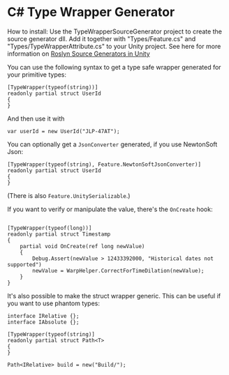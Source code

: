 
# C# Type Wrapper Generator

How to install: Use the TypeWrapperSourceGenerator project to create the source generator dll. 
Add it together with "Types/Feature.cs" and "Types/TypeWrapperAttribute.cs" to your Unity project. 
See here for more information on [Roslyn Source Generators in Unity](https://docs.unity3d.com/2023.2/Documentation/Manual/roslyn-analyzers.html)

You can use the following syntax to get a type safe wrapper generated for your primitive types:

```
[TypeWrapper(typeof(string))]
readonly partial struct UserId
{
}
```

And then use it with
```
var userId = new UserId("JLP-47AT");
```

You can optionally get a `JsonConverter` generated, if you use NewtonSoft Json:

```
[TypeWrapper(typeof(string), Feature.NewtonSoftJsonConverter)]
readonly partial struct UserId
{
}
```

(There is also `Feature.UnitySerializable`.)

If you want to verify or manipulate the value, there's the `OnCreate` hook:

```

[TypeWrapper(typeof(long))]
readonly partial struct Timestamp
{
    partial void OnCreate(ref long newValue)
    {
        Debug.Assert(newValue > 12433392000, "Historical dates not supported")
        newValue = WarpHelper.CorrectForTimeDilation(newValue);
    }
}

```


It's also possible to make the struct wrapper generic. This can be useful if you
want to use phantom types:

```
interface IRelative {};
interface IAbsolute {};

[TypeWrapper(typeof(string)]
readonly partial struct Path<T>
{
}

Path<IRelative> build = new("Build/");
```



